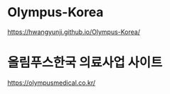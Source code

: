 # Olympus-Korea

https://hwangyunji.github.io/Olympus-Korea/

# 올림푸스한국 의료사업 사이트
https://olympusmedical.co.kr/
